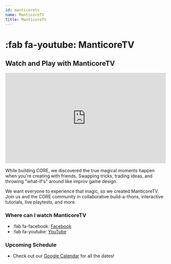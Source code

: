 ```yaml
---
id: manticoretv
name: ManticoreTV
title: ManticoreTV
---
```


# :fab fa-youtube: ManticoreTV

<!--
![YOUTUBELIVE](assets/placeholder_720p.png "UCBPqo7cK1bktfRfMGAAqnbQ"){: .center}
![VIMEO](assets/placeholder_720p.png "19456"){: .center}
![VIMEOEVENT](assets/placeholder_720p.png "19456"){: .center}
-->

## Watch and Play with ManticoreTV

<div style='padding:56.25% 0 0 0;position:relative;'><iframe src='https://vimeo.com/showcase/6703482/embed' allowfullscreen frameborder='0' style='position:absolute;top:0;left:0;width:100%;height:100%;'></iframe></div>

While building CORE, we discovered the true magical moments happen when you're creating with friends. Swapping tricks, trading ideas, and throwing "what-if's" around like improv game design.

We want everyone to experience that magic, so we created ManticoreTV. Join us and the CORE community in collaborative build-a-thons, interactive tutorials, live playtests, and more.

### Where can I watch ManticoreTV

* :fab fa-facebook: [Facebook](https://www.facebook.com/groups/playcoregames)
* :fab fa-youtube: [YouTube](https://www.youtube.com/channel/UCBPqo7cK1bktfRfMGAAqnbQ)

### Upcoming Schedule

* Check out our [Google Calendar](https://calendar.google.com/calendar/r?cid=cnQzbzU1bDlqcmFybWU1ZGk2anQzM2I1cGdAZ3JvdXAuY2FsZW5kYXIuZ29vZ2xlLmNvbQ) for all the dates!
